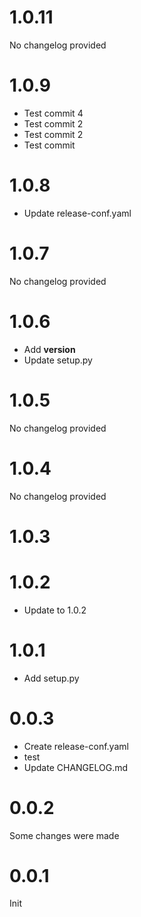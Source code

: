 # 1.0.11

No changelog provided
# 1.0.9

* Test commit 4
* Test commit 2
* Test commit 2
* Test commit

# 1.0.8

* Update release-conf.yaml

# 1.0.7

No changelog provided
# 1.0.6

* Add __version__
* Update setup.py

# 1.0.5

No changelog provided
# 1.0.4

No changelog provided
# 1.0.3


# 1.0.2

* Update to 1.0.2

# 1.0.1

* Add setup.py

# 0.0.3

* Create release-conf.yaml
* test
* Update CHANGELOG.md

# 0.0.2
Some changes were made

# 0.0.1
Init
